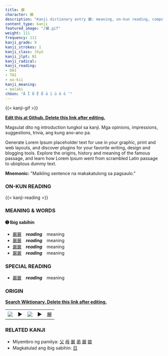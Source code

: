 ```yaml
---
title: 厳
character: 厳
description: "Kanji dictionary entry 厳: meaning, on-kun reading, compounds, origin, related kanji"
content_type: kanji
featured_image: "/厳.gif"
weight: 111
frequency: 111
kanji_grade: 9
kanji_strokes: 1
kanji_class: Jōyō
kanji_jlpt: N1
kanji_radical: 
kanji_reading: 
- DAI
- TAI
- oo-kii
kanji_meaning:
- malaki
chōon: "Ā Ī Ū Ē Ō ā ī ū ē ō ’"
---
```

[//]: # (Don't edit the line below. Kanji animated GIF code is automatically generated.)
{{< kanji-gif >}}

[//]: # (Edit below this line.)

**[Edit this at Github. Delete this link after editing.](https://github.com/tim0g/tim/tree/main/content/kanji/厳/index.md)**

Magsulat dito ng introduction tungkol sa kanji. Mga opinions, impressions, suggestions, trivia, ang kung ano-ano pa.

Generate Lorem Ipsum placeholder text for use in your graphic, print and web layouts, and discover plugins for your favorite writing, design and blogging tools. Explore the origins, history and meaning of the famous passage, and learn how Lorem Ipsum went from scrambled Latin passage to ubiqitous dummy text.
 
**Mnemonic:** "Maikling sentence na makakatulong sa pagsaulo."

### ON-KUN READING

[//]: # (Don't edit the line below. ON-KUN READING code is automatically generated.)
{{< kanji-reading >}}

### MEANING & WORDS

#### ➊ **Ibig sabihin**
  - [厳](../厳)[厳](../厳)　***reading***　meaning
  - [厳](../厳)[厳](../厳)　***reading***　meaning
  - [厳](../厳)[厳](../厳)　***reading***　meaning
  - [厳](../厳)[厳](../厳)　***reading***　meaning

### SPECIAL READING
  - [厳](../厳)[厳](../厳)　***reading***　meaning

### ORIGIN

**[Search Wiktionary. Delete this link after editing.](https://wiktionary.org/wiki/厳)**
<table class="kanji-table"><tr><td>
<img src="60px-厳-bronze.svg.png">
</td><td>▶</td><td>
<img src="60px-厳-oracle.svg.png">
</td><td>▶</td>
<td class="kanji-origin">厳</td>
</tr></table>

### RELATED KANJI
- Miyembro ng pamilya: [父](../父) [母](../母) [厳](../厳) [弟](../弟) [厳](../厳) [娘](../娘)
- Magkatulad ang ibig sabihin: [日](../日)
